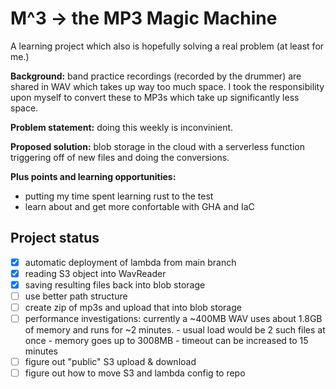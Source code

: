 # M^3 $\rightarrow$ the MP3 Magic Machine
A learning project which also is hopefully solving a real problem (at least for me.)

**Background:**
band practice recordings (recorded by the drummer) are shared in WAV which takes up way too much space. I took the responsibility upon myself to convert these to MP3s which take up significantly less space.

**Problem statement:**
doing this weekly is inconvinient.

**Proposed solution:**
blob storage in the cloud with a serverless function triggering off of new files and doing the conversions.

**Plus points and learning opportunities:**
  - putting my time spent learning rust to the test
  - learn about and get more confortable with GHA and IaC

## Project status

- [x] automatic deployment of lambda from main branch
- [x] reading S3 object into WavReader
- [x] saving resulting files back into blob storage
- [ ] use better path structure
- [ ] create zip of mp3s and upload that into blob storage
- [ ] performance investigations: currently a ~400MB WAV uses about 1.8GB of memory and runs for ~2 minutes.
      - usual load would be 2 such files at once
      - memory goes up to 3008MB
      - timeout can be increased to 15 minutes
- [ ] figure out "public" S3 upload & download
- [ ] figure out how to move S3 and lambda config to repo
